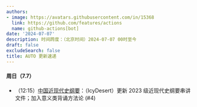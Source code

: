 ```yaml
---
authors:
- image: https://avatars.githubusercontent.com/in/15368
  link: https://github.com/features/actions
  name: github-actions[bot]
date: '2024-07-07'
description: 时间跨度：（北京时间）2024-07-07 00时至今
draft: false
excludeSearch: false
title: AUTO 更新速递
---
```


#### 周日（7.7）

- （12:15）[中国近现代史纲要](https://github.com/HITSZ-OpenAuto/GEIP1016)：（IcyDesert）更新 2023 级近现代史纲要串讲文件；加入意义类背诵方法论 (#4)

